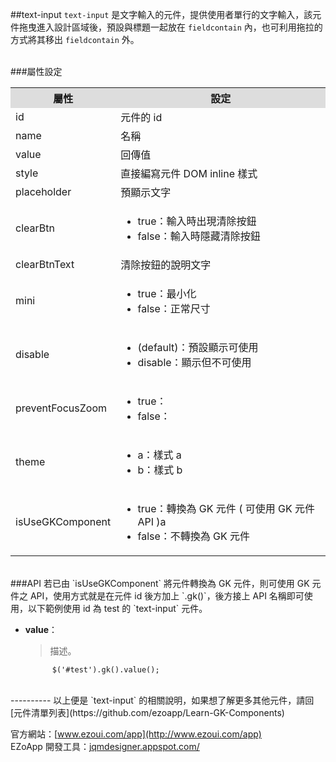##text-input
`text-input` 是文字輸入的元件，提供使用者單行的文字輸入，該元件拖曳進入設計區域後，預設與標題一起放在 `fieldcontain` 內，也可利用拖拉的方式將其移出 `fieldcontain` 外。

<br/>
###屬性設定
<table>

<tr>
<th style="background:#ddd;">屬性</th>
<th style="background:#ddd;">設定</th>
</tr>

<tr>
<td>id</td>
<td>元件的 id</td>
</tr>

<tr>
<td>name</td>
<td>名稱</td>
</tr>

<tr>
<td>value</td>
<td>回傳值</td>
</tr>

<tr>
<td>style</td>
<td>直接編寫元件 DOM inline 樣式</td>
</tr>

<tr>
<td>placeholder</td>
<td>預顯示文字</td>
</tr>

<tr>
<td>clearBtn</td>
<td>
<ul>
<li>true：輸入時出現清除按鈕</li>
<li>false：輸入時隱藏清除按鈕</li>
</ul></td>
</tr>

<tr>
<td>clearBtnText</td>
<td>清除按鈕的說明文字</td>
</tr>

<tr>
<td>mini</td>
<td><ul>
<li>true：最小化</li>
<li>false：正常尺寸</li>
</ul></td>
</tr>

<tr>
<td>disable</td>
<td><ul>
<li>(default)：預設顯示可使用</li>
<li>disable：顯示但不可使用</li>
</ul></td>
</tr>

<tr>
<td>preventFocusZoom</td>
<td><ul>
<li>true：</li>
<li>false：</li>
</ul></td>
</tr>

<tr>
<td>theme</td>
<td><ul>
<li>a：樣式 a</li>
<li>b：樣式 b</li>
</ul></td>
</tr>

<tr>
<td>isUseGKComponent</td>
<td><ul>
<li>true：轉換為 GK 元件 ( 可使用 GK 元件 API )a</li>
<li>false：不轉換為 GK 元件</li>
</ul></td>
</tr>

</table>
<br/>
###API
若已由 `isUseGKComponent` 將元件轉換為 GK 元件，則可使用 GK 元件之 API，使用方式就是在元件 id 後方加上 `.gk()`，後方接上 API 名稱即可使用，以下範例使用 id 為 test 的 `text-input` 元件。

- **value**：  
  	> 描述。

			$('#test').gk().value();


<br/>
----------
以上便是 `text-input` 的相關說明，如果想了解更多其他元件，請回 [元件清單列表](https://github.com/ezoapp/Learn-GK-Components)  

官方網站：[www.ezoui.com/app](http://www.ezoui.com/app)  
EZoApp 開發工具：[jqmdesigner.appspot.com/](http://jqmdesigner.appspot.com/)





